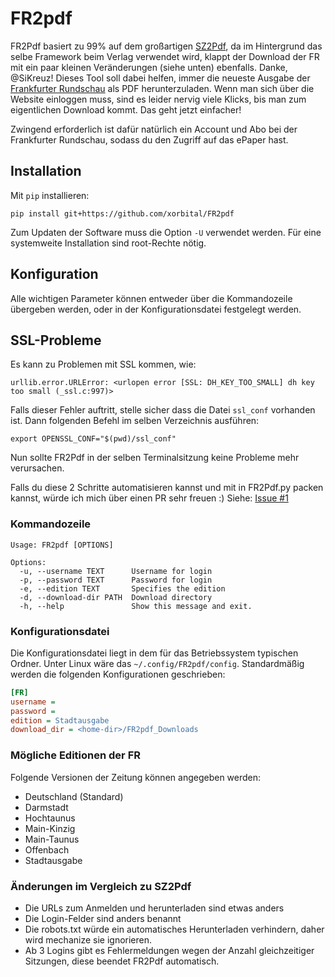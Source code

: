 # FR2pdf
FR2Pdf basiert zu 99% auf dem großartigen [SZ2Pdf](https://github.com/SiKreuz/SZ2pdf), da im Hintergrund das selbe Framework beim Verlag verwendet wird, klappt der Download der FR mit ein paar kleinen Veränderungen (siehe unten) ebenfalls.
Danke, @SiKreuz!
Dieses Tool soll dabei helfen, immer die neueste Ausgabe der [Frankfurter Rundschau](https://www.fr.de/) als PDF herunterzuladen.
Wenn man sich über die Website einloggen muss, sind es leider nervig viele Klicks, bis man zum eigentlichen Download kommt.
Das geht jetzt einfacher!

Zwingend erforderlich ist dafür natürlich ein Account und Abo bei der Frankfurter Rundschau, sodass du den Zugriff auf das ePaper hast.

## Installation
Mit `pip` installieren:
```commandline
pip install git+https://github.com/xorbital/FR2pdf
```

Zum Updaten der Software muss die Option `-U` verwendet werden. Für eine systemweite Installation sind root-Rechte nötig.

## Konfiguration
Alle wichtigen Parameter können entweder über die Kommandozeile übergeben werden, oder in der Konfigurationsdatei festgelegt werden.

## SSL-Probleme
Es kann zu Problemen mit SSL kommen, wie:
```
urllib.error.URLError: <urlopen error [SSL: DH_KEY_TOO_SMALL] dh key too small (_ssl.c:997)>
```
Falls dieser Fehler auftritt, stelle sicher dass die Datei `ssl_conf` vorhanden ist.
Dann folgenden Befehl im selben Verzeichnis ausführen:
```
export OPENSSL_CONF="$(pwd)/ssl_conf"
```
Nun sollte FR2Pdf in der selben Terminalsitzung keine Probleme mehr verursachen.

Falls du diese 2 Schritte automatisieren kannst und mit in FR2Pdf.py packen kannst, würde ich mich über einen PR sehr freuen :)
Siehe: [Issue #1](https://github.com/xorbital/FR2pdf/issues/1)

### Kommandozeile
```text
Usage: FR2pdf [OPTIONS]

Options:
  -u, --username TEXT      Username for login
  -p, --password TEXT      Password for login
  -e, --edition TEXT       Specifies the edition
  -d, --download-dir PATH  Download directory
  -h, --help               Show this message and exit.
```

### Konfigurationsdatei
Die Konfigurationsdatei liegt in dem für das Betriebssystem typischen Ordner. Unter Linux wäre das `~/.config/FR2pdf/config`. Standardmäßig werden die folgenden Konfigurationen geschrieben:

```ini
[FR]
username = 
password = 
edition = Stadtausgabe
download_dir = <home-dir>/FR2pdf_Downloads
```

### Mögliche Editionen der FR
Folgende Versionen der Zeitung können angegeben werden:
- Deutschland (Standard)
- Darmstadt
- Hochtaunus
- Main-Kinzig
- Main-Taunus
- Offenbach
- Stadtausgabe

### Änderungen im Vergleich zu SZ2Pdf
- Die URLs zum Anmelden und herunterladen sind etwas anders
- Die Login-Felder sind anders benannt
- Die robots.txt würde ein automatisches Herunterladen verhindern, daher wird mechanize sie ignorieren.
- Ab 3 Logins gibt es Fehlermeldungen wegen der Anzahl gleichzeitiger Sitzungen, diese beendet FR2Pdf automatisch.
